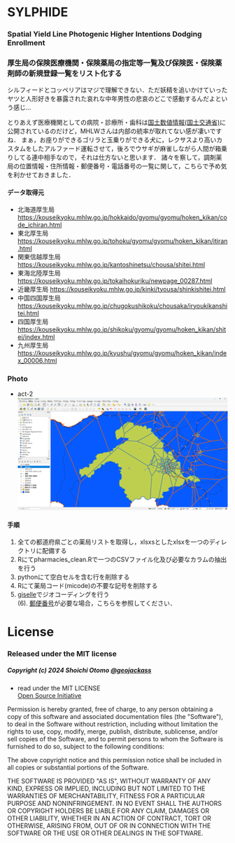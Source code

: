 # SYLPHIDE
### Spatial Yield Line Photogenic Higher Intentions Dodging Enrollment
### 厚生局の保険医療機関・保険薬局の指定等一覧及び保険医・保険薬剤師の新規登録一覧をリスト化する
シルフィードとコッペリアはマジで理解できない．ただ妖精を追いかけていったヤツと人形好きを暴露された哀れな中年男性の悲哀のどこで感動するんだよという感じ…

とりあえず医療機関としての病院・診療所・歯科は[国土数値情報(国土交通省)](https://nlftp.mlit.go.jp/)に公開されているのだけど，MHLWさんは内部の統率が取れてない感が凄いですね．
まぁ，お座りができるゴリラと玉乗りができる犬に，レクサスより高いカスタムをしたアルファード運転させて，後ろでウサギが麻雀しながら人間が箱乗りしてる連中相手なので，それは仕方ないと思います．
諸々を察して，調剤薬局の位置情報・住所情報・郵便番号・電話番号の一覧に関して，こちらで予め気を利かせておきました．

#### データ取得元
- 北海道厚生局
https://kouseikyoku.mhlw.go.jp/hokkaido/gyomu/gyomu/hoken_kikan/code_ichiran.html
- 東北厚生局
https://kouseikyoku.mhlw.go.jp/tohoku/gyomu/gyomu/hoken_kikan/itiran.html
- 関東信越厚生局
https://kouseikyoku.mhlw.go.jp/kantoshinetsu/chousa/shitei.html
- 東海北陸厚生局
https://kouseikyoku.mhlw.go.jp/tokaihokuriku/newpage_00287.html
- 近畿厚生局
https://kouseikyoku.mhlw.go.jp/kinki/tyousa/shinkishitei.html
- 中国四国厚生局
https://kouseikyoku.mhlw.go.jp/chugokushikoku/chousaka/iryoukikanshitei.html
- 四国厚生局
https://kouseikyoku.mhlw.go.jp/shikoku/gyomu/gyomu/hoken_kikan/shitei/index.html
- 九州厚生局
https://kouseikyoku.mhlw.go.jp/kyushu/gyomu/gyomu/hoken_kikan/index_00006.html

### Photo
- act-2
![act-2](fig/act-2.png "act-2")

#### 手順

1. 全ての都道府県ごとの薬局リストを取得し，xlsxsとしたxlsxを一つのディレクトリに配備する
2. Rにてpharmacies_clean.Rで一つのCSVファイル化及び必要なカラムの抽出を行う
3. pythonにて空白セルを含む行を削除する
4. Rにて薬局コード(micode)の不要な記号を削除する
5. [giselle](https://github.com/geojackass/giselle)でジオコーディングを行う  
(6). [郵便番号](https://www.post.japanpost.jp/zipcode/download.html)が必要な場合，こちらを参照してください．

License
=======
### Released under the MIT license
##### Copyright (c) 2024 Shoichi Otomo [@geojackass](https://geojackass.com/)

- read under the MIT LICENSE  
[Open Source Initiative](http://opensource.org/licenses/mit-license.php)  

Permission is hereby granted, free of charge, to any person obtaining a copy of this software and associated documentation files (the "Software"), to deal in the Software without restriction, including without limitation the rights to use, copy, modify, merge, publish, distribute, sublicense, and/or sell copies of the Software, and to permit persons to whom the Software is furnished to do so, subject to the following conditions:  

The above copyright notice and this permission notice shall be included in all copies or substantial portions of the Software.  

THE SOFTWARE IS PROVIDED "AS IS", WITHOUT WARRANTY OF ANY KIND, EXPRESS OR IMPLIED, INCLUDING BUT NOT LIMITED TO THE WARRANTIES OF MERCHANTABILITY, FITNESS FOR A PARTICULAR PURPOSE AND NONINFRINGEMENT. IN NO EVENT SHALL THE AUTHORS OR COPYRIGHT HOLDERS BE LIABLE FOR ANY CLAIM, DAMAGES OR OTHER LIABILITY, WHETHER IN AN ACTION OF CONTRACT, TORT OR OTHERWISE, ARISING FROM, OUT OF OR IN CONNECTION WITH THE SOFTWARE OR THE USE OR OTHER DEALINGS IN THE SOFTWARE.
